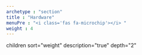 ```yaml
---
archetype : "section"
title : "Hardware"
menuPre : "<i class='fas fa-microchip'></i> "
weight : 4
---
```

children sort="weight" description="true" depth="2"
